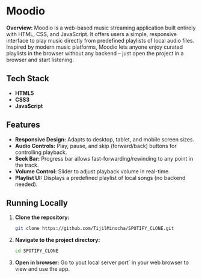 # Moodio

**Overview:** Moodio is a web-based music streaming application built entirely with HTML, CSS, and JavaScript. It offers users a simple, responsive interface to play music directly from predefined playlists of local audio files. Inspired by modern music platforms, Moodio lets anyone enjoy curated playlists in the browser without any backend – just open the project in a browser and start listening.
## Tech Stack
- **HTML5**  
- **CSS3** 
- **JavaScript**  

## Features
- **Responsive Design:** Adapts to desktop, tablet, and mobile screen sizes.  
- **Audio Controls:** Play, pause, and skip (forward/back) buttons for controlling playback.  
- **Seek Bar:** Progress bar allows fast-forwarding/rewinding to any point in the track.  
- **Volume Control:** Slider to adjust playback volume in real-time.  
- **Playlist UI:** Displays a predefined playlist of local songs (no backend needed).  

## Running Locally
1. **Clone the repository:**  
   ```bash
   git clone https://github.com/TijilMinocha/SPOTIFY_CLONE.git
   ```
2. **Navigate to the project directory:**  
   ```bash
   cd SPOTIFY_CLONE
   ```
4. **Open in browser:** Go to yout local server port` in your web browser to view and use the app.  
